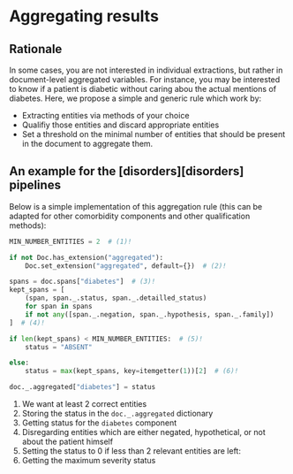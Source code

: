 # Aggregating results

## Rationale

In some cases, you are not interested in individual extractions, but rather in document-level aggregated variables. For instance, you may be interested to know if a patient is diabetic without caring abou the actual mentions of diabetes. Here, we propose a simple and generic rule which work by:

- Extracting entities via methods of your choice
- Qualifiy those entities and discard appropriate entities
- Set a threshold on the minimal number of entities that should be present in the document to aggregate them.


## An example for the [disorders][disorders] pipelines

Below is a simple implementation of this aggregation rule (this can be adapted for other comorbidity components and other qualification methods):

<!-- no-check -->

```python
MIN_NUMBER_ENTITIES = 2  # (1)!

if not Doc.has_extension("aggregated"):
    Doc.set_extension("aggregated", default={})  # (2)!

spans = doc.spans["diabetes"]  # (3)!
kept_spans = [
    (span, span._.status, span._.detailled_status)
    for span in spans
    if not any([span._.negation, span._.hypothesis, span._.family])
]  # (4)!

if len(kept_spans) < MIN_NUMBER_ENTITIES:  # (5)!
    status = "ABSENT"

else:
    status = max(kept_spans, key=itemgetter(1))[2]  # (6)!

doc._.aggregated["diabetes"] = status
```

1. We want at least 2 correct entities
2. Storing the status in the `doc._.aggregated` dictionary
3. Getting status for the `diabetes` component
4. Disregarding entities which are either negated, hypothetical, or not
about the patient himself
5. Setting the status to 0 if less than 2 relevant entities are left:
6. Getting the maximum severity status
